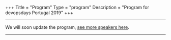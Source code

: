 +++
Title = "Program"
Type = "program"
Description = "Program for devopsdays Portugal 2019"
+++

<div class = "row">
  <div class = "col">
    <hr />
    We will soon update the program, <a href="/events/2019-portugal/speakers/">see more speakers here</a>.
    <hr />
  </div>
</div>
